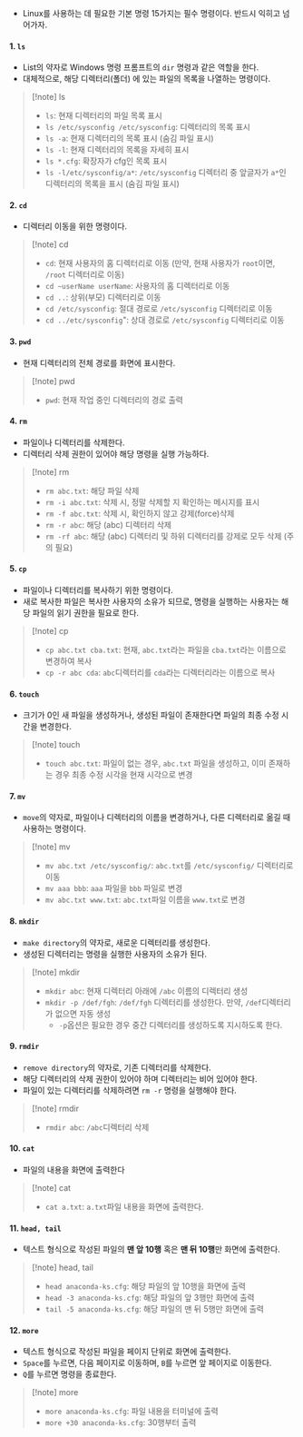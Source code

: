 - Linux를 사용하는 데 필요한 기본 명령 15가지는 필수 명령이다. 반드시 익히고 넘어가자.

#### 1. `ls`
 - List의 약자로 Windows 명령 프롬프트의 `dir` 명령과 같은 역할을 한다. 
 - 대체적으로, 해당 디렉터리(폴더) 에 있는 파일의 목록을 나열하는 명령이다.

> [!note] ls
> - `ls`: 현재 디렉터리의 파일 목록 표시
> - `ls /etc/sysconfig /etc/sysconfig`: 디렉터리의 목록 표시
> - `ls -a`: 현재 디렉터리의 목록 표시 (숨김 파일 표시)
> - `ls -l`: 현재 디렉터리의 목록을 자세히 표시
> - `ls *.cfg`: 확장자가 cfg인 목록 표시
> - `ls -l/etc/sysconfig/a*`: `/etc/sysconfig` 디렉터리 중 앞글자가 `a*`인 디렉터리의 목록을 표시 (숨김 파일 표시)

#### 2. `cd`
- 디렉터리 이동을 위한 명령이다.

> [!note] cd
> - `cd`: 현재 사용자의 홈 디렉터리로 이동 (만약, 현재 사용자가 `root`이면, `/root` 디렉터리로 이동)
> - `cd ~userName userName`: 사용자의 홈 디렉터리로 이동
> - `cd ..`: 상위(부모) 디렉터리로 이동
> - `cd /etc/sysconfig`: 절대 경로로 `/etc/sysconfig` 디렉터리로 이동
> - `cd ../etc/sysconfig`": 상대 경로로 `/etc/sysconfig` 디렉터리로 이동

#### 3. `pwd`
- 현재 디렉터리의 전체 경로를 화면에 표시한다.

> [!note] pwd
> - `pwd`: 현재 작업 중인 디렉터리의 경로 출력

#### 4. `rm`
- 파일이나 디렉터리를 삭제한다.
- 디렉터리 삭제 권한이 있어야 해당 명령을 실행 가능하다.

> [!note] rm
> - `rm abc.txt`: 해당 파일 삭제
> - `rm -i abc.txt`: 삭제 시, 정말 삭제할 지 확인하는 메시지를 표시
> - `rm -f abc.txt`: 삭제 시, 확인하지 않고 강제(force)삭제
> - `rm -r abc`: 해당 (abc) 디렉터리 삭제
> - `rm -rf abc`: 해당 (abc) 디렉터리 및 하위 디렉터리를 강제로 모두 삭제 (주의 필요)

#### 5. `cp`
- 파일이나 디렉터리를 복사하기 위한 명령이다.
- 새로 복사한 파일은 복사한 사용자의 소유가 되므로, 명령을 실행하는 사용자는 해당 파일의 읽기 권한을 필요로 한다.

> [!note] cp
> - `cp abc.txt cba.txt`: 현재, `abc.txt`라는 파일을 `cba.txt`라는 이름으로 변경하여 복사
> - `cp -r abc cda`: `abc`디렉터리를 `cda`라는 디렉터리라는 이름으로 복사

#### 6. `touch`
- 크기가 0인 새 파일을 생성하거나, 생성된 파일이 존재한다면 파일의 최종 수정 시간을 변경한다.

> [!note] touch
> - `touch abc.txt`: 파일이 없는 경우, `abc.txt` 파일을 생성하고, 이미 존재하는 경우 최종 수정 시각을 현재 시각으로 변경

#### 7. `mv`
- `move`의 약자로, 파일이나 디렉터리의 이름을 변경하거나, 다른 디렉터리로 옮길 때 사용하는 명령이다.

> [!note] mv
> - `mv abc.txt /etc/sysconfig/`: `abc.txt`를 `/etc/sysconfig/` 디렉터리로 이동
> - `mv aaa bbb`: `aaa` 파일을 `bbb` 파일로 변경
> - `mv abc.txt www.txt`: `abc.txt`파일 이름을 `www.txt`로 변경

#### 8. `mkdir`
- `make directory`의 약자로, 새로운 디렉터리를 생성한다.
- 생성된 디렉터리는 명령을 실행한 사용자의 소유가 된다.

> [!note] mkdir
> - `mkdir abc`: 현재 디렉터리 아래에 `/abc` 이름의 디렉터리 생성
> - `mkdir -p /def/fgh`: `/def/fgh` 디렉터리를 생성한다. 만약, `/def`디렉터리가 없으면 자동 생성
> 	- `-p`옵션은 필요한 경우 중간 디렉터리를 생성하도록 지시하도록 한다.

#### 9. `rmdir`
- `remove directory`의 약자로, 기존 디렉터리를 삭제한다.
- 해당 디렉터리의 삭제 권한이 있어야 하며 디렉터리는 비어 있어야 한다.
- 파일이 있는 디렉터리를 삭제하려면 `rm -r` 명령을 실행해야 한다.

> [!note] rmdir
> - `rmdir abc`: `/abc`디렉터리 삭제

#### 10. `cat`
- 파일의 내용을 화면에 출력한다

> [!note] cat
> - `cat a.txt`: `a.txt`파일 내용을 화면에 출력한다.

#### 11. `head, tail`
- 텍스트 형식으로 작성된 파일의 **맨 앞 10행** 혹은 **맨 뒤 10행**만 화면에 출력한다.

> [!note] head, tail
> - `head anaconda-ks.cfg`: 해당 파일의 앞 10행을 화면에 출력
> - `head -3 anaconda-ks.cfg`: 해당 파일의 앞 3행만 화면에 출력
> - `tail -5 anaconda-ks.cfg`: 해당 파일의 맨 뒤 5행만 화면에 출력

#### 12. `more`
- 텍스트 형식으로 작성된 파일을 페이지 단위로 화면에 출력한다.
- `Space`를 누르면, 다음 페이지로 이동하며, `B`를 누르면 앞 페이지로 이동한다.
- `Q`를 누르면 명령을 종료한다.

> [!note] more
> - `more anaconda-ks.cfg`: 파일 내용을 터미널에 출력
> - `more +30 anaconda-ks.cfg`: 30행부터 출력
